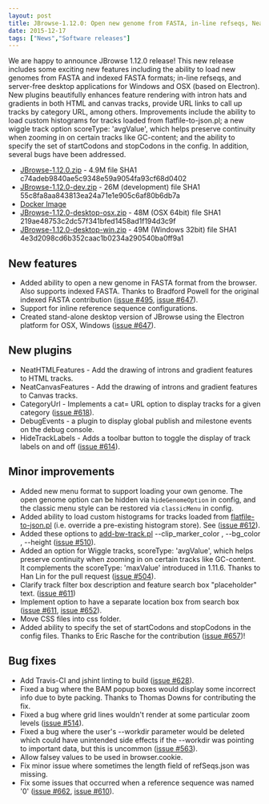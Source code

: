 ```yaml
---
layout: post
title: JBrowse-1.12.0: Open new genome from FASTA, in-line refseqs, NeatFeatures, Desktop
date: 2015-12-17
tags: ["News","Software releases"]
---
```


We are happy to announce JBrowse 1.12.0 release! This new release includes some exciting new features including the ability to load new genomes from FASTA and indexed FASTA formats; in-line refseqs, and server-free desktop applications for Windows and OSX (based on Electron).  New plugins beautifully enhances feature rendering with intron hats and gradients in both HTML and canvas tracks, provide URL links to call up tracks by category URL, among others.  Improvements include the ability to load custom histograms for tracks loaded from flatfile-to-json.pl; a new wiggle track option scoreType: 'avgValue', which helps preserve continuity when zooming in on certain tracks like GC-content; and the ability to specify the set of startCodons and stopCodons in the config.  In addition, several bugs have been addressed.

*   [JBrowse-1.12.0.zip](http://jbrowse.org/wordpress/wp-content/plugins/download-monitor/download.php?id=101) - 4.9M
file SHA1 c74adeb9840ae5c9348e59a9054fa93cf68d0402
*   [JBrowse-1.12.0-dev.zip](http://jbrowse.org/wordpress/wp-content/plugins/download-monitor/download.php?id=102) - 26M (development)
file SHA1 55c8fa8aa843813ea24a71e1e905c6af80b6db7a
*   [Docker Image](https://hub.docker.com/r/jbrowse/gmod-jbrowse/)
*   [JBrowse-1.12.0-desktop-osx.zip](http://jbrowse.org/wordpress/wp-content/plugins/download-monitor/download.php?id=103) - 48M (OSX 64bit)
file SHA1 219ae48753c2dc57f341bfed1458ad1f194d3c9f
*   [JBrowse-1.12.0-desktop-win.zip](http://jbrowse.org/wordpress/wp-content/plugins/download-monitor/download.php?id=104) - 49M (Windows 32bit)
file SHA1 4e3d2098cd6b352caac1b0234a290540ba0ff9a1

## New features

*   Added ability to open a new genome in FASTA format from the browser. Also supports indexed FASTA. Thanks to Bradford Powell for the original indexed FASTA contribution ([issue #495](https://github.com/gmod/jbrowse/issues/495), [issue #647](https://github.com/gmod/jbrowse/issues/647)).
*   Support for inline reference sequence configurations.
*   Created stand-alone desktop version of JBrowse using the Electron platform for OSX, Windows ([issue #647](https://github.com/gmod/jbrowse/issues/647)).

## New plugins

*   NeatHTMLFeatures - Add the drawing of introns and gradient features to HTML tracks.
*   NeatCanvasFeatures - Add the drawing of introns and gradient features to Canvas tracks.
*   CategoryUrl - Implements a cat= URL option to display tracks for a given category ([issue #618](https://github.com/gmod/jbrowse/issues/618)).
*   DebugEvents - a plugin to display global publish and milestone events on the debug console.
*   HideTrackLabels - Adds a toolbar button to toggle the display of track labels on and off ([issue #614](https://github.com/gmod/jbrowse/issues/614)).

## Minor improvements

*   Added new menu format to support loading your own genome. The open genome option can be hidden via `hideGenomeOption` in config, and the classic menu style can be restored via `classicMenu` in config.
*   Added ability to load custom histograms for tracks loaded from [flatfile-to-json.pl](http://flatfile-to-json.pl/) (i.e. override a pre-existing histogram store). See ([issue #612](https://github.com/gmod/jbrowse/issues/612)).
*   Added these options to [add-bw-track.pl](http://add-bw-track.pl/) --clip_marker_color , --bg_color , --height ([issue #510](https://github.com/gmod/jbrowse/issues/510)).
*   Added an option for Wiggle tracks, scoreType: 'avgValue', which helps preserve continuity when zooming in on certain tracks like GC-content. It complements the scoreType: 'maxValue' introduced in 1.11.6. Thanks to Han Lin for the pull request ([issue #504](https://github.com/gmod/jbrowse/issues/504)).
*   Clarify track filter box description and feature search box "placeholder" text. ([issue #611](https://github.com/gmod/jbrowse/issues/611))
*   Implement option to have a separate location box from search box ([issue #611](https://github.com/gmod/jbrowse/issues/611), [issue #652](https://github.com/gmod/jbrowse/issues/652)).
*   Move CSS files into css folder.
*   Added ability to specify the set of startCodons and stopCodons in the config files. Thanks to Eric Rasche for the contribution ([issue #657](https://github.com/gmod/jbrowse/issues/657))!

## Bug fixes

*   Add Travis-CI and jshint linting to build ([issue #628](https://github.com/gmod/jbrowse/issues/628)).
*   Fixed a bug where the BAM popup boxes would display some incorrect info due to byte packing. Thanks to Thomas Downs for contributing the fix.
*   Fixed a bug where grid lines wouldn't render at some particular zoom levels ([issue #514](https://github.com/gmod/jbrowse/issues/514)).
*   Fixed a bug where the user's --workdir parameter would be deleted which could have unintended side effects if the --workdir was pointing to important data, but this is uncommon ([issue #563](https://github.com/gmod/jbrowse/issues/563)).
*   Allow falsey values to be used in browser.cookie.
*   Fix minor issue where sometimes the length field of refSeqs.json was missing.
*   Fix some issues that occurred when a reference sequence was named '0' ([issue #662](https://github.com/gmod/jbrowse/issues/662), [issue #610](https://github.com/gmod/jbrowse/issues/610)).